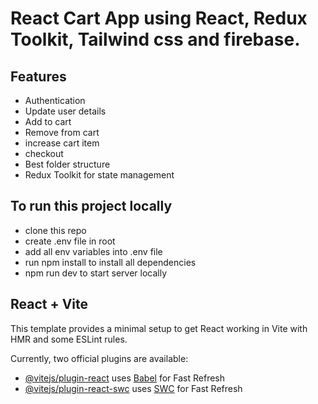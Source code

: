 # React Cart App using React, Redux Toolkit, Tailwind css and firebase.

## Features
  - Authentication 
  - Update user details
  - Add to cart
  - Remove from cart
  - increase cart item
  - checkout
  - Best folder structure
  - Redux Toolkit for state management

## To run this project locally
  - clone this repo
  - create .env file in root
  - add all env variables into .env file
  - run npm install to install all dependencies
  - npm run dev to start server locally

## React + Vite

This template provides a minimal setup to get React working in Vite with HMR and some ESLint rules.

Currently, two official plugins are available:

- [@vitejs/plugin-react](https://github.com/vitejs/vite-plugin-react/blob/main/packages/plugin-react/README.md) uses [Babel](https://babeljs.io/) for Fast Refresh
- [@vitejs/plugin-react-swc](https://github.com/vitejs/vite-plugin-react-swc) uses [SWC](https://swc.rs/) for Fast Refresh
